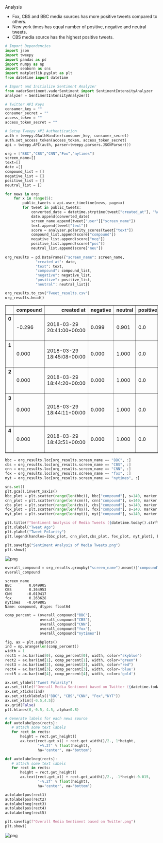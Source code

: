 
Analysis
- Fox, CBS and BBC media sources has more positive tweets compared to others.
- New york times has equal number of positive, negative and neutral tweets.
- CBS media source has the highest positive tweets.


```python
# Import Dependencies
import json
import tweepy
import pandas as pd
import numpy as np
import seaborn as sns
import matplotlib.pyplot as plt
from datetime import datetime

# Import and Initialize Sentiment Analyzer
from vaderSentiment.vaderSentiment import SentimentIntensityAnalyzer
analyzer = SentimentIntensityAnalyzer()
```


```python
# Twitter API Keys
consumer_key = ""
consumer_secret = ""
access_token = ""
access_token_secret = ""

# Setup Tweepy API Authentication
auth = tweepy.OAuthHandler(consumer_key, consumer_secret)
auth.set_access_token(access_token, access_token_secret)
api = tweepy.API(auth, parser=tweepy.parsers.JSONParser())

```


```python
org = ["BBC","CBS","CNN","Fox","nytimes"]
screen_name=[]
text=[]
date =[]
compound_list = []
negative_list = []
positive_list = []
neutral_list = []

for news in org:
    for x in range(5):
        public_tweets = api.user_timeline(news, page=x)
        for tweet in public_tweets:
            converted_date = datetime.strptime(tweet["created_at"], "%a %b %d %H:%M:%S %z %Y")
            date.append(converted_date)
            screen_name.append(tweet["user"]["screen_name"])
            text.append(tweet["text"])
            score = analyzer.polarity_scores(tweet["text"])
            compound_list.append(score["compound"])
            negative_list.append(score["neg"])
            positive_list.append(score["pos"])
            neutral_list.append(score["neu"])
       
org_results = pd.DataFrame({"screen_name": screen_name,
              "created at": date, 
              "text": text, 
              "compound": compound_list,
              "negative": negative_list, 
              "positive": positive_list, 
              "neutral": neutral_list})   

org_results.to_csv("Tweet_results.csv")
org_results.head()
```




<div>
<style>
    .dataframe thead tr:only-child th {
        text-align: right;
    }

    .dataframe thead th {
        text-align: left;
    }

    .dataframe tbody tr th {
        vertical-align: top;
    }
</style>
<table border="1" class="dataframe">
  <thead>
    <tr style="text-align: right;">
      <th></th>
      <th>compound</th>
      <th>created at</th>
      <th>negative</th>
      <th>neutral</th>
      <th>positive</th>
      <th>screen_name</th>
      <th>text</th>
    </tr>
  </thead>
  <tbody>
    <tr>
      <th>0</th>
      <td>-0.296</td>
      <td>2018-03-29 20:41:00+00:00</td>
      <td>0.099</td>
      <td>0.901</td>
      <td>0.0</td>
      <td>BBC</td>
      <td>At a time when men thought women shouldn't spe...</td>
    </tr>
    <tr>
      <th>1</th>
      <td>0.000</td>
      <td>2018-03-29 18:45:08+00:00</td>
      <td>0.000</td>
      <td>1.000</td>
      <td>0.0</td>
      <td>BBC</td>
      <td>RT @BBCBreakfast: Counting down the hours unti...</td>
    </tr>
    <tr>
      <th>2</th>
      <td>0.000</td>
      <td>2018-03-29 18:44:20+00:00</td>
      <td>0.000</td>
      <td>1.000</td>
      <td>0.0</td>
      <td>BBC</td>
      <td>RT @bbcrb: Retirement's looking rosy for Hank ...</td>
    </tr>
    <tr>
      <th>3</th>
      <td>0.000</td>
      <td>2018-03-29 18:44:11+00:00</td>
      <td>0.000</td>
      <td>1.000</td>
      <td>0.0</td>
      <td>BBC</td>
      <td>RT @BBCNewsbeat: Anthony Joshua faces Joseph P...</td>
    </tr>
    <tr>
      <th>4</th>
      <td>0.000</td>
      <td>2018-03-29 18:43:51+00:00</td>
      <td>0.000</td>
      <td>1.000</td>
      <td>0.0</td>
      <td>BBC</td>
      <td>RT @BBCOne: Anyone else having a 'chilled one'...</td>
    </tr>
  </tbody>
</table>
</div>




```python
bbc = org_results.loc[org_results.screen_name == "BBC", :]
cbs = org_results.loc[org_results.screen_name == "CBS", :]
cnn = org_results.loc[org_results.screen_name == "CNN", :]
fox = org_results.loc[org_results.screen_name == "fox", :]
nyt = org_results.loc[org_results.screen_name == "nytimes", :]

sns.set()
plt.gca().invert_xaxis()
bbc_plot = plt.scatter(range(len(bbc)), bbc["compound"], s=140, marker = 'o', c='SkyBlue', linewidths = 1.5, edgecolors='black', alpha=0.9, label="BBC")
cnn_plot = plt.scatter(range(len(cnn)), cnn["compound"], s=140, marker = 'o', c='green', linewidths = 1.5, edgecolors='black', alpha=0.9, label="CBS")
cbs_plot = plt.scatter(range(len(cbs)), cbs["compound"], s=140, marker = 'o', c='red', linewidths = 1.5, edgecolors='black', alpha=0.9, label="CNN")
fox_plot = plt.scatter(range(len(fox)), fox["compound"], s=140, marker = 'o', c='blue', linewidths = 1.5, edgecolors='black', alpha=0.9, label="Fox")
nyt_plot = plt.scatter(range(len(nyt)), nyt["compound"], s=140, marker = 'o', c='gold', linewidths = 1.5, edgecolors='black', alpha=0.9, label="New York Times")

plt.title(f"Sentiment Analysis of Media Tweets ({datetime.today().strftime('%m/%d/%y')})")
plt.xlabel("Tweet Ago")
plt.ylabel("Tweet Polarity")
plt.legend(handles=[bbc_plot, cnn_plot,cbs_plot, fox_plot, nyt_plot], bbox_to_anchor=(1,1), fontsize=12, title="Media Sources")

plt.savefig("Sentiment Analysis of Media Tweets.png")
plt.show()

```


![png](output_4_0.png)



```python
overall_compound = org_results.groupby("screen_name").mean()["compound"]
overall_compound
```




    screen_name
    BBC        0.049905
    CBS        0.364953
    CNN       -0.019417
    fox        0.263628
    nytimes   -0.049805
    Name: compound, dtype: float64




```python
comp_percent = (overall_compound["BBC"],
                overall_compound["CBS"], 
                overall_compound["CNN"], 
                overall_compound["fox"], 
                overall_compound["nytimes"])

fig, ax = plt.subplots()
ind = np.arange(len(comp_percent))  
width = 1
rect1 = ax.bar(ind[0], comp_percent[0], width, color="skyblue")
rect2 = ax.bar(ind[1], comp_percent[1], width, color="green")
rect3 = ax.bar(ind[2], comp_percent[2], width, color="red")
rect4 = ax.bar(ind[3], comp_percent[3], width, color='blue')
rect5 = ax.bar(ind[4], comp_percent[4], width, color='gold')

ax.set_ylabel("Tweet Polarity")
ax.set_title(f"Overall Media Sentiment based on Twitter ({datetime.today().strftime('%m/%d/%y')})")
ax.set_xticks(ind)
ax.set_xticklabels(("BBC", "CBS","CNN", "Fox","NYT"))
ax.set_xlim([-0.5,4.5])
ax.grid(False)
plt.hlines(0,-0.5, 4.5, alpha=0.8)

# Generate labels for each news source
def autolabelpos(rects):
   # attach some text labels
   for rect in rects:
       height = rect.get_height()
       ax.text(rect.get_x() + rect.get_width()/2., 1*height,
               '+%.2f' % float(height),
               ha='center', va='bottom')

def autolabelneg(rects):
   # attach some text labels
   for rect in rects:
       height = rect.get_height()
       ax.text(rect.get_x() + rect.get_width()/2., -1*height-0.015,
               '-%.2f' % float(height),
               ha='center', va='bottom')

autolabelpos(rect1)
autolabelpos(rect2)
autolabelneg(rect3)
autolabelpos(rect4)
autolabelneg(rect5)

plt.savefig(f"Overall Media Sentiment based on Twitter.png")
plt.show()
```


![png](output_6_0.png)

